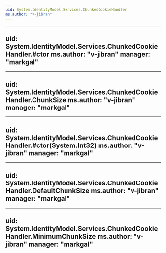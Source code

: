 ```yaml
---
uid: System.IdentityModel.Services.ChunkedCookieHandler
ms.author: "v-jibran"
---
```


---
uid: System.IdentityModel.Services.ChunkedCookieHandler.#ctor
ms.author: "v-jibran"
manager: "markgal"
---

---
uid: System.IdentityModel.Services.ChunkedCookieHandler.ChunkSize
ms.author: "v-jibran"
manager: "markgal"
---

---
uid: System.IdentityModel.Services.ChunkedCookieHandler.#ctor(System.Int32)
ms.author: "v-jibran"
manager: "markgal"
---

---
uid: System.IdentityModel.Services.ChunkedCookieHandler.DefaultChunkSize
ms.author: "v-jibran"
manager: "markgal"
---

---
uid: System.IdentityModel.Services.ChunkedCookieHandler.MinimumChunkSize
ms.author: "v-jibran"
manager: "markgal"
---
